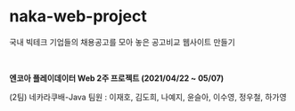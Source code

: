 # naka-web-project

국내 빅테크 기업들의 채용공고를 모아 놓은 공고비교 웹사이트 만들기

<br/>

**엔코아 플레이데이터 Web 2주 프로젝트 (2021/04/22 ~ 05/07)**

(2팀) 네카라쿠배-Java 팀원 : 이재호, 김도희, 나예지, 윤슬아, 이수영, 정우철, 하가영
